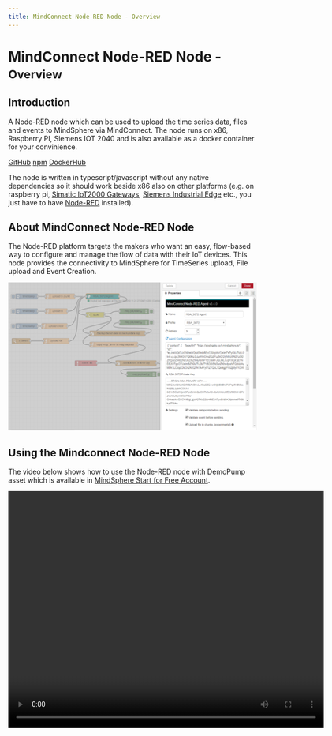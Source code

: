 ```yaml
---
title: MindConnect Node-RED Node - Overview
---
```


# MindConnect Node-RED Node - <small>Overview</small>

## Introduction

A Node-RED node which can be used to upload the time series data, files and events to MindSphere via MindConnect. The node runs on x86, Raspberry PI, Siemens IOT 2040 and is also available as a docker container for your convinience.

[<i class="fab fa-github"></i> GitHub](https://github.com/mindsphere/node-red-contrib-mindconnect) [<i class="fab fa-npm"></i> npm](https://www.npmjs.com/package/@mindconnect/node-red-contrib-mindconnect) [<i class="fab fa-docker"></i> DockerHub](https://hub.docker.com/r/mindconnect/node-red-contrib-mindconnect)

The node is written in typescript/javascript without any native dependencies so it should work beside x86 also on other platforms (e.g. on raspberry pi, [Simatic IoT2000 Gateways](https://w3.siemens.com/mcms/pc-based-automation/en/industrial-iot/Pages/Default.aspx?tabcardname=simatic%20iot2000%20io-shield), [Siemens Industrial Edge](https://new.siemens.com/global/en/products/automation/topic-areas/industrial-edge.html) etc., you just have to have [Node-RED](https://nodered.org) installed).

## About MindConnect Node-RED Node

The Node-RED platform targets the makers who want an easy, flow-based way to configure and manage the flow of data with their IoT devices. This node provides the connectivity to MindSphere for TimeSeries upload, File upload and Event Creation.

![MindConnect Node-RED Node](./images/mindconnectagent-flow.png)

## Using the Mindconnect Node-RED Node

The video below shows how to use the Node-RED node with DemoPump asset which is available in [MindSphere Start for Free Account](https://siemens.mindsphere.io/en/start).

<video width="640" height="480" controls>
  <source src="images/node-red-start-for-free-no-sound.mp4" type="video/mp4">
Your browser does not support the video tag.
</video>
